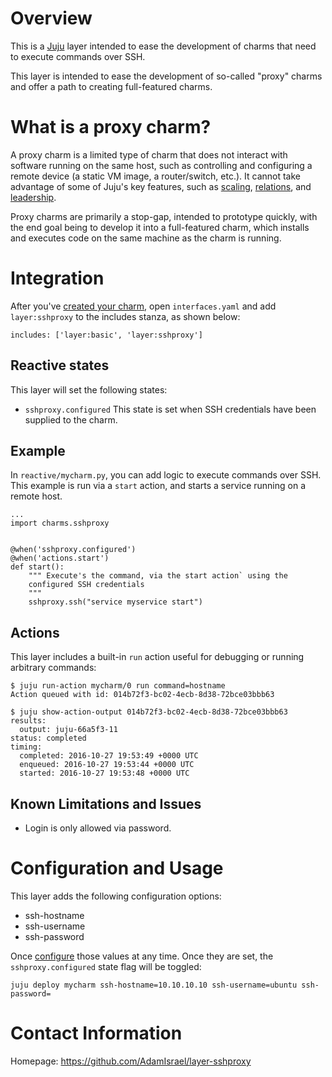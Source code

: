 # Overview

This is a [Juju] layer intended to ease the development of charms that need
to execute commands over SSH.

This layer is intended to ease the development of so-called "proxy" charms and offer a path to creating full-featured charms.

# What is a proxy charm?

A proxy charm is a limited type of charm that does not interact with software running on the same host, such as controlling and configuring a remote device (a static VM image, a router/switch, etc.). It cannot take advantage of some of Juju's key features, such as [scaling], [relations], and [leadership].

Proxy charms are primarily a stop-gap, intended to prototype quickly, with the end goal being to develop it into a full-featured charm, which installs and executes code on the same machine as the charm is running.

# Integration

After you've [created your charm], open `interfaces.yaml` and add
`layer:sshproxy` to the includes stanza, as shown below:
```
includes: ['layer:basic', 'layer:sshproxy']
```

## Reactive states

This layer will set the following states:

- `sshproxy.configured` This state is set when SSH credentials have been supplied to the charm.


## Example
In `reactive/mycharm.py`, you can add logic to execute commands over SSH. This
example is run via a `start` action, and starts a service running on a remote
host.
```
...
import charms.sshproxy


@when('sshproxy.configured')
@when('actions.start')
def start():
    """ Execute's the command, via the start action` using the
    configured SSH credentials
    """
    sshproxy.ssh("service myservice start")

```

## Actions
This layer includes a built-in `run` action useful for debugging or running arbitrary commands:

```
$ juju run-action mycharm/0 run command=hostname
Action queued with id: 014b72f3-bc02-4ecb-8d38-72bce03bbb63

$ juju show-action-output 014b72f3-bc02-4ecb-8d38-72bce03bbb63
results:
  output: juju-66a5f3-11
status: completed
timing:
  completed: 2016-10-27 19:53:49 +0000 UTC
  enqueued: 2016-10-27 19:53:44 +0000 UTC
  started: 2016-10-27 19:53:48 +0000 UTC

```
## Known Limitations and Issues

- Login is only allowed via password.

# Configuration and Usage

This layer adds the following configuration options:
- ssh-hostname
- ssh-username
- ssh-password

Once  [configure] those values at any time. Once they are set, the `sshproxy.configured` state flag will be toggled:

```
juju deploy mycharm ssh-hostname=10.10.10.10 ssh-username=ubuntu ssh-password=
```

# Contact Information
Homepage: https://github.com/AdamIsrael/layer-sshproxy

[Juju]: https://jujucharms.com/about
[configure]: https://jujucharms.com/docs/2.0/charms-config
[scaling]: https://jujucharms.com/docs/2.0/charms-scaling
[relations]: https://jujucharms.com/docs/2.0/charms-relations
[leadership]: https://jujucharms.com/docs/2.0/developer-leadership
[created your charm]: https://jujucharms.com/docs/2.0/developer-getting-started
